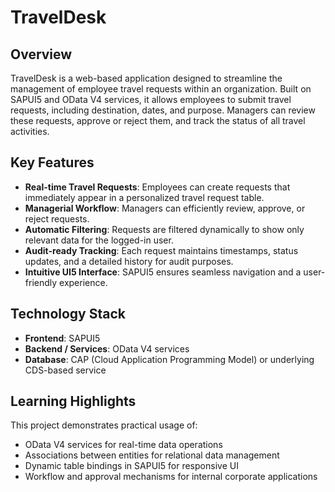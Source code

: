 # TravelDesk

## Overview
TravelDesk is a web-based application designed to streamline the management of employee travel requests within an organization. Built on SAPUI5 and OData V4 services, it allows employees to submit travel requests, including destination, dates, and purpose. Managers can review these requests, approve or reject them, and track the status of all travel activities.

## Key Features
- **Real-time Travel Requests**: Employees can create requests that immediately appear in a personalized travel request table.  
- **Managerial Workflow**: Managers can efficiently review, approve, or reject requests.  
- **Automatic Filtering**: Requests are filtered dynamically to show only relevant data for the logged-in user.  
- **Audit-ready Tracking**: Each request maintains timestamps, status updates, and a detailed history for audit purposes.  
- **Intuitive UI5 Interface**: SAPUI5 ensures seamless navigation and a user-friendly experience.

## Technology Stack
- **Frontend**: SAPUI5  
- **Backend / Services**: OData V4 services  
- **Database**: CAP (Cloud Application Programming Model) or underlying CDS-based service  

## Learning Highlights
This project demonstrates practical usage of:  
- OData V4 services for real-time data operations  
- Associations between entities for relational data management  
- Dynamic table bindings in SAPUI5 for responsive UI  
- Workflow and approval mechanisms for internal corporate applications
